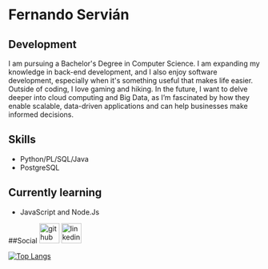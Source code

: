 # Fernando Servián
## Development
I am pursuing a Bachelor's Degree in Computer Science. I am expanding my knowledge in back-end development, and I also enjoy software development, especially when it's something useful that makes life easier. Outside of coding, I love gaming and hiking. 
In the future, I want to delve deeper into cloud computing and Big Data, as I’m fascinated by how they enable scalable, data-driven applications and can help businesses make informed decisions.

## Skills 
- Python/PL/SQL/Java
- PostgreSQL

## Currently learning
- JavaScript and Node.Js 

##Social
[<img src='https://cdn.jsdelivr.net/npm/simple-icons@3.0.1/icons/github.svg' alt='github' height='40'>](https://github.com/Naidess)  [<img src='https://cdn.jsdelivr.net/npm/simple-icons@3.0.1/icons/linkedin.svg' alt='linkedin' height='40'>](https://www.linkedin.com/in/fernando-servián-026292308/)  



[![Top Langs](https://github-readme-stats.vercel.app/api/top-langs/?username=Naidess)](https://github.com/anuraghazra/github-readme-stats)


